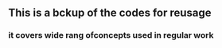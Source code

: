 ## This is a bckup of the codes for reusage

### it covers wide rang ofconcepts used in regular work
